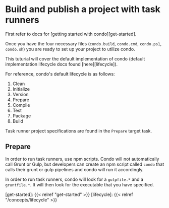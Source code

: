 # Build and publish a project with task runners

First refer to docs for [getting started with condo][get-started].

Once you have the four necessary files (`condo.build`, `condo.cmd`, `condo.ps1`, `condo.sh`) you are ready to set up
your project to utilize condo.

This tuturial will cover the default implementation of condo (default implementation lifecycle docs found
[here][lifecycle]).

For reference, condo's default lifecycle is as follows:

1. Clean
2. Initialize
3. Version
4. Prepare
5. Compile
6. Test
7. Package
8. Build

Task runner project specifications are found in the `Prepare` target task.

## Prepare

In order to run task runners, use npm scripts. Condo will not automatically call Grunt or Gulp, but developers can
create an npm script called ```condo``` that calls their grunt or gulp pipelines and condo will run it accordingly.

In order to run task runners, condo will look for a `gulpfile.*` and a `gruntfile.*`. It will then look for the
executable that you have specified.

[get-started]: {{< relref "get-started" >}}
[lifecycle]: {{< relref "/concepts/lifecycle" >}}

